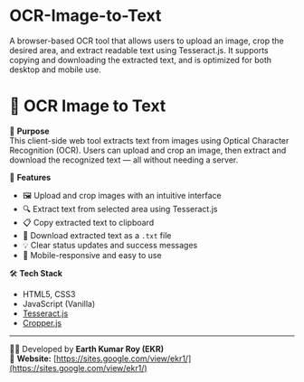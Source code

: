 # OCR-Image-to-Text
A browser-based OCR tool that allows users to upload an image, crop the desired area, and extract readable text using Tesseract.js. It supports copying and downloading the extracted text, and is optimized for both desktop and mobile use.

# 🧾 OCR Image to Text

🎯 **Purpose**  
This client-side web tool extracts text from images using Optical Character Recognition (OCR). Users can upload and crop an image, then extract and download the recognized text — all without needing a server.

🚀 **Features**
- 🖼️ Upload and crop images with an intuitive interface
- 🔍 Extract text from selected area using Tesseract.js
- 📋 Copy extracted text to clipboard
- 💾 Download extracted text as a `.txt` file
- 💡 Clear status updates and success messages
- 📱 Mobile-responsive and easy to use

🛠️ **Tech Stack**
- HTML5, CSS3  
- JavaScript (Vanilla)  
- [Tesseract.js](https://github.com/naptha/tesseract.js)  
- [Cropper.js](https://github.com/fengyuanchen/cropperjs)

---

👨‍💻 Developed by **Earth Kumar Roy (EKR)**  
🔗 **Website:** [https://sites.google.com/view/ekr1/](https://sites.google.com/view/ekr1/)
